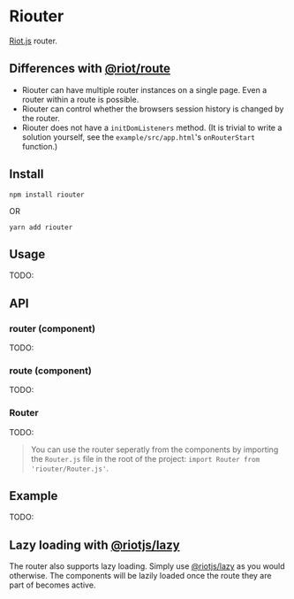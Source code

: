 # Riouter

[Riot.js](https://github.com/riot) router.

## Differences with [@riot/route](https://github.com/riot/route#readme)

- Riouter can have multiple router instances on a single page. Even a router within a route is possible.
- Riouter can control whether the browsers session history is changed by the router.
- Riouter does not have a `initDomListeners` method. (It is trivial to write a solution yourself, see the `example/src/app.html`'s `onRouterStart` function.)

## Install

```
npm install riouter
```

OR

```
yarn add riouter
```

## Usage

TODO:

## API

### router (component)

TODO:

### route (component)

TODO:

### Router

TODO:

> You can use the router seperatly from the components by importing the `Router.js` file in the root of the project: `import Router from 'riouter/Router.js'`.

## Example

TODO:

## Lazy loading with [@riotjs/lazy](https://github.com/riot/lazy#readme)

The router also supports lazy loading. Simply use [@riotjs/lazy](https://github.com/riot/lazy#readme) as you would otherwise. The components will be lazily loaded once the route they are part of becomes active.
